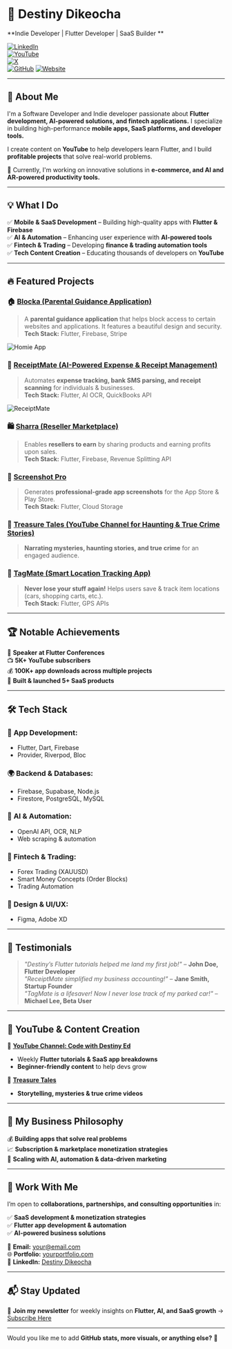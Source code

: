 # 🚀 Destiny Dikeocha  

**Indie Developer | Flutter Developer | SaaS Builder **  

[![LinkedIn](https://img.shields.io/badge/LinkedIn-Connect-blue?style=flat-square&logo=linkedin)](https://www.linkedin.com/in/destiny-ed)  
[![YouTube](https://img.shields.io/badge/YouTube-Subscribe-red?style=flat-square&logo=youtube)](https://www.youtube.com/@Destiny_Ed)  
[![X](https://img.shields.io/badge/Twitter-Follow-blue?style=flat-square&logo=twitter)](https://x.com/DestinyEd8)  
[![GitHub](https://img.shields.io/badge/GitHub-Projects-black?style=flat-square&logo=github)]([https://github.com/destiny-dikeocha](https://github.com/Destiny-Ed))  
[![Website](https://img.shields.io/badge/Website-Explore-lightgrey?style=flat-square&logo=google-chrome)]([https://yourportfolio.com](https://play.google.com/store/apps/dev?id=5152314488331482508))  

---

## 🌟 About Me  

I'm a Software Developer and Indie developer passionate about **Flutter development, AI-powered solutions, and fintech applications.** I specialize in building high-performance **mobile apps, SaaS platforms, and developer tools.**  

I create content on **YouTube** to help developers learn Flutter, and I build **profitable projects** that solve real-world problems.  

🚀 Currently, I'm working on innovative solutions in **e-commerce, and AI and AR-powered productivity tools.**  

---

## 💡 What I Do  

✅ **Mobile & SaaS Development** – Building high-quality apps with **Flutter & Firebase**  
✅ **AI & Automation** – Enhancing user experience with **AI-powered tools**  
✅ **Fintech & Trading** – Developing **finance & trading automation tools**  
✅ **Tech Content Creation** – Educating thousands of developers on **YouTube**  

---

## 🔥 Featured Projects  

### 🏠 [**Blocka (Parental Guidance Application)**](https://play.google.com/store/apps/details?id=app.blockr)  
> A **parental guidance application** that helps block access to certain websites and applications. It features a beautiful design and security.  
**Tech Stack:** Flutter, Firebase, Stripe  

![Homie App](https://yourimageurl.com/homie-demo.gif)  

### 📄 [**ReceiptMate (AI-Powered Expense & Receipt Management)**](https://yourapp.com)  
> Automates **expense tracking, bank SMS parsing, and receipt scanning** for individuals & businesses.  
**Tech Stack:** Flutter, AI OCR, QuickBooks API  

![ReceiptMate](https://yourimageurl.com/receiptmate-demo.gif)  

### 🛍️ [**Sharra (Reseller Marketplace)**](https://yourapp.com)  
> Enables **resellers to earn** by sharing products and earning profits upon sales.  
**Tech Stack:** Flutter, Firebase, Revenue Splitting API  

### 📸 [**Screenshot Pro**](https://yourapp.com)  
> Generates **professional-grade app screenshots** for the App Store & Play Store.  
**Tech Stack:** Flutter, Cloud Storage  

### 🎤 [**Treasure Tales (YouTube Channel for Haunting & True Crime Stories)**](https://www.youtube.com/@treasure_tales)  
> **Narrating mysteries, haunting stories, and true crime** for an engaged audience.  

### 📱 [**TagMate (Smart Location Tracking App)**](https://yourapp.com)  
> **Never lose your stuff again!** Helps users save & track item locations (cars, shopping carts, etc.).  
**Tech Stack:** Flutter, GPS APIs  

---

## 🏆 Notable Achievements  

🎤 **Speaker at Flutter Conferences**  
📺 **5K+ YouTube subscribers**  
💰 **100K+ app downloads across multiple projects**  
🚀 **Built & launched 5+ SaaS products**  

---

## 🛠️ Tech Stack  

### 📱 **App Development:**  
- Flutter, Dart, Firebase  
- Provider, Riverpod, Bloc  

### 🌍 **Backend & Databases:**  
- Firebase, Supabase, Node.js  
- Firestore, PostgreSQL, MySQL  

### 🤖 **AI & Automation:**  
- OpenAI API, OCR, NLP  
- Web scraping & automation  

### 💸 **Fintech & Trading:**  
- Forex Trading (XAUUSD)  
- Smart Money Concepts (Order Blocks)  
- Trading Automation  

### 🎨 **Design & UI/UX:**  
- Figma, Adobe XD  

---

## 🎤 Testimonials  

> _"Destiny’s Flutter tutorials helped me land my first job!"_ – **John Doe, Flutter Developer**  
> _"ReceiptMate simplified my business accounting!"_ – **Jane Smith, Startup Founder**  
> _"TagMate is a lifesaver! Now I never lose track of my parked car!"_ – **Michael Lee, Beta User**  

---

## 🎥 YouTube & Content Creation  

🎥 **[YouTube Channel: Code with Destiny Ed](https://www.youtube.com/@destiny_dikeocha)**  
- Weekly **Flutter tutorials & SaaS app breakdowns**  
- **Beginner-friendly content** to help devs grow  

🎥 **[Treasure Tales](https://www.youtube.com/@treasure_tales)**  
- **Storytelling, mysteries & true crime videos**  

---

## 📢 My Business Philosophy  

💰 **Building apps that solve real problems**  
📈 **Subscription & marketplace monetization strategies**  
🚀 **Scaling with AI, automation & data-driven marketing**  

---

## 📩 Work With Me  

I’m open to **collaborations, partnerships, and consulting opportunities** in:  

✅ **SaaS development & monetization strategies**  
✅ **Flutter app development & automation**  
✅ **AI-powered business solutions**  

📩 **Email:** your@email.com  
🌐 **Portfolio:** [yourportfolio.com](https://yourportfolio.com)  
💼 **LinkedIn:** [Destiny Dikeocha](https://www.linkedin.com/in/destiny-dikeocha)  

---

## 📬 Stay Updated  

🔹 **Join my newsletter** for weekly insights on **Flutter, AI, and SaaS growth** → [Subscribe Here](#)  

---

Would you like me to add **GitHub stats, more visuals, or anything else?** 🚀  
